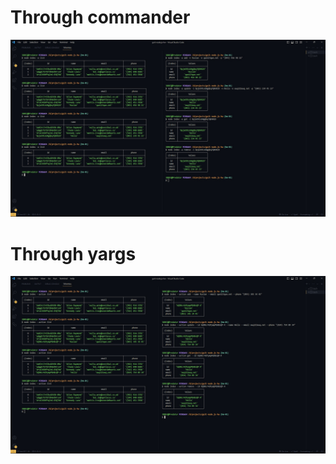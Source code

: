 # Through commander

![Checking my code through method commander](./images/%D1%81heck%20through%20commander.jpg)

# Through yargs

![Checking my code through method yargs](./images/%D1%81heck%20through%20yargs.jpg)
